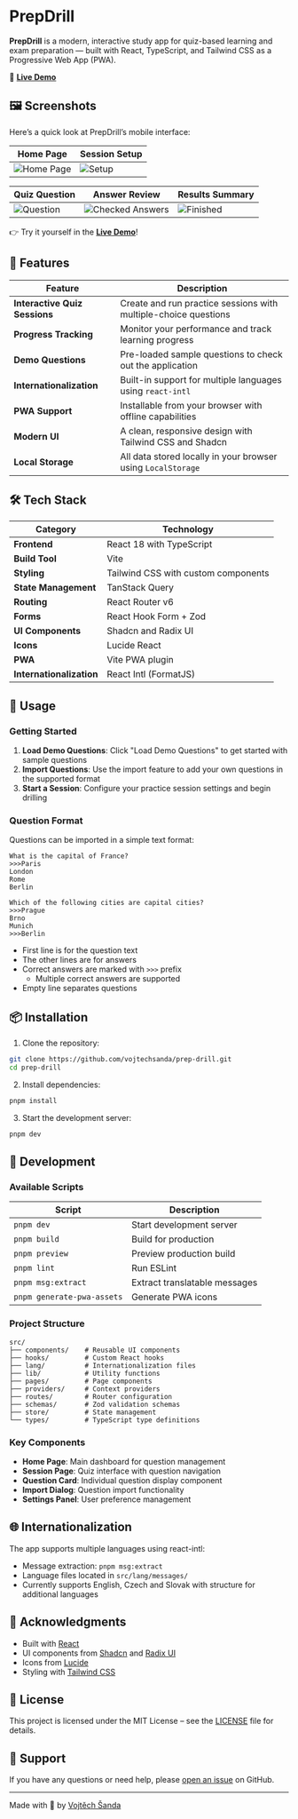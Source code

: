 # PrepDrill

**PrepDrill** is a modern, interactive study app for quiz-based learning and exam preparation — built with React, TypeScript, and Tailwind CSS as a Progressive Web App (PWA).

🔗 **[Live Demo](https://vojtechsanda.github.io/prep-drill/)**

## 🖼️ Screenshots

Here’s a quick look at PrepDrill’s mobile interface:

| Home Page                                | Session Setup                     |
| ---------------------------------------- | --------------------------------- |
| ![Home Page](./screenshots/homepage.png) | ![Setup](./screenshots/setup.png) |

| Quiz Question                           | Answer Review                                       | Results Summary                                |
| --------------------------------------- | --------------------------------------------------- | ---------------------------------------------- |
| ![Question](./screenshots/question.png) | ![Checked Answers](./screenshots/answer-review.png) | ![Finished](./screenshots/results-summary.png) |

👉 Try it yourself in the **[Live Demo](https://vojtechsanda.github.io/prep-drill/)**!

## 🚀 Features

| Feature                       | Description                                                     |
| ----------------------------- | --------------------------------------------------------------- |
| **Interactive Quiz Sessions** | Create and run practice sessions with multiple-choice questions |
| **Progress Tracking**         | Monitor your performance and track learning progress            |
| **Demo Questions**            | Pre-loaded sample questions to check out the application        |
| **Internationalization**      | Built-in support for multiple languages using `react-intl`      |
| **PWA Support**               | Installable from your browser with offline capabilities         |
| **Modern UI**                 | A clean, responsive design with Tailwind CSS and Shadcn         |
| **Local Storage**             | All data stored locally in your browser using `LocalStorage`    |

## 🛠️ Tech Stack

| Category                 | Technology                          |
| ------------------------ | ----------------------------------- |
| **Frontend**             | React 18 with TypeScript            |
| **Build Tool**           | Vite                                |
| **Styling**              | Tailwind CSS with custom components |
| **State Management**     | TanStack Query                      |
| **Routing**              | React Router v6                     |
| **Forms**                | React Hook Form + Zod               |
| **UI Components**        | Shadcn and Radix UI                 |
| **Icons**                | Lucide React                        |
| **PWA**                  | Vite PWA plugin                     |
| **Internationalization** | React Intl (FormatJS)               |

## 🎯 Usage

### Getting Started

1. **Load Demo Questions**: Click "Load Demo Questions" to get started with sample questions
2. **Import Questions**: Use the import feature to add your own questions in the supported format
3. **Start a Session**: Configure your practice session settings and begin drilling

### Question Format

Questions can be imported in a simple text format:

```
What is the capital of France?
>>>Paris
London
Rome
Berlin

Which of the following cities are capital cities?
>>>Prague
Brno
Munich
>>>Berlin
```

- First line is for the question text
- The other lines are for answers
- Correct answers are marked with `>>>` prefix
  - Multiple correct answers are supported
- Empty line separates questions

## 📦 Installation

1. Clone the repository:

```bash
git clone https://github.com/vojtechsanda/prep-drill.git
cd prep-drill
```

2. Install dependencies:

```bash
pnpm install
```

3. Start the development server:

```bash
pnpm dev
```

## 🚀 Development

### Available Scripts

| Script                     | Description                   |
| -------------------------- | ----------------------------- |
| `pnpm dev`                 | Start development server      |
| `pnpm build`               | Build for production          |
| `pnpm preview`             | Preview production build      |
| `pnpm lint`                | Run ESLint                    |
| `pnpm msg:extract`         | Extract translatable messages |
| `pnpm generate-pwa-assets` | Generate PWA icons            |

### Project Structure

```
src/
├── components/    # Reusable UI components
├── hooks/         # Custom React hooks
├── lang/          # Internationalization files
├── lib/           # Utility functions
├── pages/         # Page components
├── providers/     # Context providers
├── routes/        # Router configuration
├── schemas/       # Zod validation schemas
├── store/         # State management
└── types/         # TypeScript type definitions
```

### Key Components

- **Home Page**: Main dashboard for question management
- **Session Page**: Quiz interface with question navigation
- **Question Card**: Individual question display component
- **Import Dialog**: Question import functionality
- **Settings Panel**: User preference management

## 🌐 Internationalization

The app supports multiple languages using react-intl:

- Message extraction: `pnpm msg:extract`
- Language files located in `src/lang/messages/`
- Currently supports English, Czech and Slovak with structure for additional languages

## 🙏 Acknowledgments

- Built with [React](https://reactjs.org/)
- UI components from [Shadcn](https://ui.shadcn.com/) and [Radix UI](https://www.radix-ui.com/)
- Icons from [Lucide](https://lucide.dev/)
- Styling with [Tailwind CSS](https://tailwindcss.com/)

## 📄 License

This project is licensed under the MIT License – see the [LICENSE](./LICENSE) file for details.

## 📧 Support

If you have any questions or need help, please [open an issue](https://github.com/vojtechsanda/prep-drill/issues/new) on GitHub.

---

Made with 💖 by [Vojtěch Šanda](https://vojtechsanda.cz)
